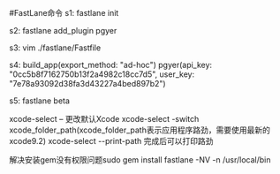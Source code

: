 #FastLane命令
s1:
 fastlane init 

s2:
fastlane add_plugin pgyer

s3:
vim ./fastlane/Fastfile

s4:
build_app(export_method: "ad-hoc")
pgyer(api_key: "0cc5b8f7162750b13f2a4982c18cc7d5", user_key: "7e78a93092d38fa3d43227a4bed897b2")

s5:
fastlane beta




xcode-select – 更改默认Xcode
xcode-select -switch xcode_folder_path(xcode_folder_path表示应用程序路劲，需要使用最新的xcode9.2)
xcode-select --print-path 完成后可以打印路劲

解决安装gem没有权限问题sudo gem install fastlane -NV -n /usr/local/bin
